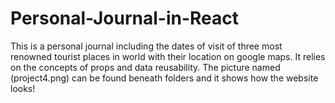 # Personal-Journal-in-React
This is a personal journal including the dates of visit of three
most renowned tourist places in world with their location on google
maps. It relies on the concepts of props and data reusability. The 
picture named (project4.png) can be found beneath folders and it shows
how the website looks!
